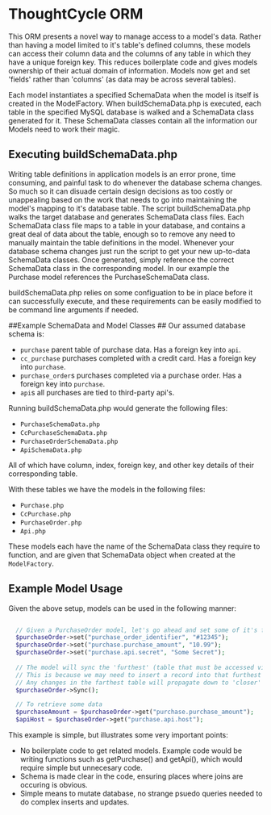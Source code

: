 # ThoughtCycle ORM #
This ORM presents a novel way to manage access to a model's data. Rather than having a model limited to it's table's defined columns, these models can access their column data and the columns of any table in which they have a unique foreign key. This reduces boilerplate code and gives models ownership of their actual domain of information. Models now get and set 'fields' rather than 'columns' (as data may be across several tables).  

Each model instantiates a specified SchemaData when the model is itself is created in the ModelFactory. When buildSchemaData.php is executed, each table in the specified MySQL database is walked and a SchemaData class generated for it. These SchemaData classes contain all the information our Models need to work their magic. 

## Executing buildSchemaData.php ##
Writing table definitions in application models is an error prone, time consuming, and painful task to do whenever the database schema changes. So much so it can disuade certain design decisions as too costly or unappealing based on the work that needs to go into maintaining the model's mapping to it's database table. The script buildSchemaData.php walks the target database and generates SchemaData class files. Each SchemaData class file maps to a table in your database, and contains a great deal of data about the table, enough so to remove any need to manually maintain the table definitions in the model. Whenever your database schema changes just run the script to get your new up-to-data SchemaData classes. Once generated, simply reference the correct SchemaData class in the corresponding model. In our example the Purchase model references the PurchaseSchemaData class. 

buildSchemaData.php relies on some configuation to be in place before it can successfully execute, and these requirements can be easily modified to be command line arguments if needed. 

##Example SchemaData and Model Classes ##
Our assumed database schema is:

* `purchase` parent table of purchase data. Has a foreign key into `api`.
* `cc_purchase` purchases completed with a credit card. Has a foreign key into `purchase`.
* `purchase_order`s purchases completed via a purchase order. Has a foreign key into `purchase`.
* `api`s all purchases are tied to third-party api's. 

Running buildSchemaData.php would generate the following files:

* `PurchaseSchemaData.php`
* `CcPurchaseSchemaData.php `
* `PurchaseOrderSchemaData.php`
* `ApiSchemaData.php`

All of which have column, index, foreign key, and other key details of their corresponding table.

With these tables we have the models in the following files:

* `Purchase.php` 
* `CcPurchase.php`
* `PurchaseOrder.php`
* `Api.php`

These models each have the name of the SchemaData class they require to function, and are given that SchemaData object when created at the ```ModelFactory```.

## Example Model Usage ##

Given the above setup, models can be used in the following manner:

```php

  // Given a PurchaseOrder model, let's go ahead and set some of it's fields
  $purchaseOrder->set("purchase_order_identifier", "#12345");
  $purchaseOrder->set("purchase.purchase_amount", "10.99");
  $purchaseOrder->set("purchase.api.secret", "Some Secret"); 
  
  // The model will sync the 'furthest' (table that must be accessed via the most foreign keys) first.
  // This is because we may need to insert a record into that furthest table if the data does not yet exist. 
  // Any changes in the farthest table will propagate down to 'closer' tables to ensure the sync is correct. 
  $purchaseOrder->Sync(); 

  // To retrieve some data
  $purchaseAmount = $purchaseOrder->get("purchase.purchase_amount"); 
  $apiHost = $purchaseOrder->get("purchase.api.host"); 
```

This example is simple, but illustrates some very important points:
* No boilerplate code to get related models. Example code would be writing functions such as getPurchase() and getApi(), which would require simple but unnecesary code.
* Schema is made clear in the code, ensuring places where joins are occuring is obvious. 
* Simple means to mutate database, no strange psuedo queries needed to do complex inserts and updates. 

